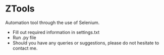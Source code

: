 # ZTools
Automation tool through the use of Selenium.


* Fill out required information in settings.txt
* Run .py file
* Should you have any queries or suggestions, please do not hesitate to contact me.

